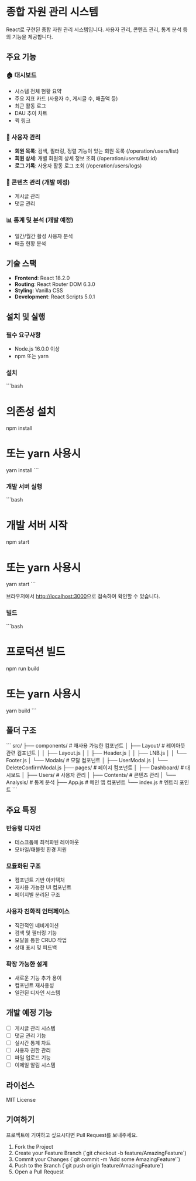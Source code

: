 # 종합 자원 관리 시스템

React로 구현된 종합 자원 관리 시스템입니다. 사용자 관리, 콘텐츠 관리, 통계 분석 등의 기능을 제공합니다.

## 주요 기능

### 🏠 대시보드
- 시스템 전체 현황 요약
- 주요 지표 카드 (사용자 수, 게시글 수, 매출액 등)
- 최근 활동 로그
- DAU 추이 차트
- 퀵 링크

### 👥 사용자 관리
- **회원 목록**: 검색, 필터링, 정렬 기능이 있는 회원 목록  (/operation/users/list)
- **회원 상세**: 개별 회원의 상세 정보 조회  (/operation/users/list/:id)
- **로그 기록**: 사용자 활동 로그 조회 (/operation/users/logs)

### 📝 콘텐츠 관리 (개발 예정)
- 게시글 관리
- 댓글 관리

### 📊 통계 및 분석 (개발 예정)
- 일간/월간 활성 사용자 분석
- 매출 현황 분석

## 기술 스택

- **Frontend**: React 18.2.0
- **Routing**: React Router DOM 6.3.0
- **Styling**: Vanilla CSS
- **Development**: React Scripts 5.0.1

## 설치 및 실행

### 필수 요구사항
- Node.js 16.0.0 이상
- npm 또는 yarn

### 설치
\`\`\`bash
# 의존성 설치
npm install

# 또는 yarn 사용시
yarn install
\`\`\`

### 개발 서버 실행
\`\`\`bash
# 개발 서버 시작
npm start

# 또는 yarn 사용시
yarn start
\`\`\`

브라우저에서 [http://localhost:3000](http://localhost:3000)으로 접속하여 확인할 수 있습니다.

### 빌드
\`\`\`bash
# 프로덕션 빌드
npm run build

# 또는 yarn 사용시
yarn build
\`\`\`

## 폴더 구조

\`\`\`
src/
├── components/           # 재사용 가능한 컴포넌트
│   ├── Layout/          # 레이아웃 관련 컴포넌트
│   │   ├── Layout.js
│   │   ├── Header.js
│   │   ├── LNB.js
│   │   └── Footer.js
│   └── Modals/          # 모달 컴포넌트
│       ├── UserModal.js
│       └── DeleteConfirmModal.js
├── pages/               # 페이지 컴포넌트
│   ├── Dashboard/       # 대시보드
│   ├── Users/          # 사용자 관리
│   ├── Contents/       # 콘텐츠 관리
│   └── Analysis/       # 통계 분석
├── App.js              # 메인 앱 컴포넌트
└── index.js            # 엔트리 포인트
\`\`\`

## 주요 특징

### 반응형 디자인
- 데스크톱에 최적화된 레이아웃
- 모바일/태블릿 환경 지원

### 모듈화된 구조
- 컴포넌트 기반 아키텍처
- 재사용 가능한 UI 컴포넌트
- 페이지별 분리된 구조

### 사용자 친화적 인터페이스
- 직관적인 네비게이션
- 검색 및 필터링 기능
- 모달을 통한 CRUD 작업
- 상태 표시 및 피드백

### 확장 가능한 설계
- 새로운 기능 추가 용이
- 컴포넌트 재사용성
- 일관된 디자인 시스템

## 개발 예정 기능

- [ ] 게시글 관리 시스템
- [ ] 댓글 관리 기능
- [ ] 실시간 통계 차트
- [ ] 사용자 권한 관리
- [ ] 파일 업로드 기능
- [ ] 이메일 알림 시스템

## 라이선스

MIT License

## 기여하기

프로젝트에 기여하고 싶으시다면 Pull Request를 보내주세요.

1. Fork the Project
2. Create your Feature Branch (\`git checkout -b feature/AmazingFeature\`)
3. Commit your Changes (\`git commit -m 'Add some AmazingFeature'\`)
4. Push to the Branch (\`git push origin feature/AmazingFeature\`)
5. Open a Pull Request 